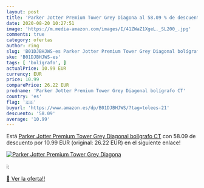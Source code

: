 ```yaml
---
layout: post
title: 'Parker Jotter Premium Tower Grey Diagona al 58.09 % de descuento'
date: 2020-08-20 10:27:51
image: 'https://m.media-amazon.com/images/I/41ZWaZ1XgeL._SL200_.jpg'
comments: true
category: ofertas
author: ring
slug: 'B01DJBHJWS-es Parker Jotter Premium Tower Grey Diagonal bolígrafo CT'
sku: 'B01DJBHJWS-es'
tags: [ 'bolígrafo', ]
actualPrice: 10.99 EUR
currency: EUR
price: 10.99
comparePrice: 26.22 EUR
prodname: 'Parker Jotter Premium Tower Grey Diagonal bolígrafo CT'
country: 'es'
flag: '🇪🇸'
buyurl: 'https://www.amazon.es/dp/B01DJBHJWS/?tag=tolees-21'
descuento: '58.09'
average: '10.99'
---
```


Está [Parker Jotter Premium Tower Grey Diagonal bolígrafo CT](https://www.amazon.es/dp/B01DJBHJWS/?tag=tolees-21) con 58.09 de descuento por 10.99 EUR (original: 26.22 EUR) en el siguiente enlace!

[![Parker Jotter Premium Tower Grey Diagona](https://m.media-amazon.com/images/I/41ZWaZ1XgeL._SL200_.jpg)](https://www.amazon.es/dp/B01DJBHJWS/?tag=tolees-21)

ℹ️:


[🛒 Ver la oferta!!](https://www.amazon.es/dp/B01DJBHJWS/?tag=tolees-21)
